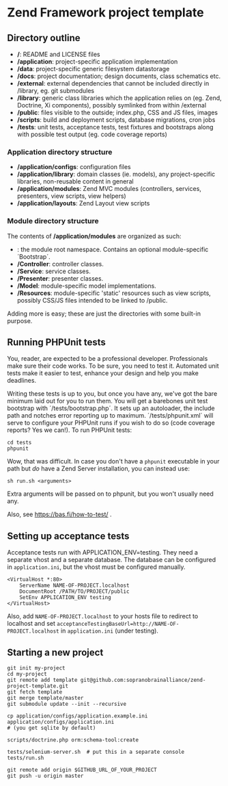 # Zend Framework project template

## Directory outline

- **/**: README and LICENSE files
- **/application**: project-specific application implementation
- **/data**: project-specific generic filesystem datastorage
- **/docs**: project documentation; design documents, class schematics etc.
- **/external**: external dependencies that cannot be included directly in /library, eg. git submodules
- **/library**: generic class libraries which the application relies on (eg. Zend, Doctrine, Xi components), possibly symlinked from within /external
- **/public**: files visible to the outside; index.php, CSS and JS files, images
- **/scripts**: build and deployment scripts, database migrations, cron jobs
- **/tests**: unit tests, acceptance tests, test fixtures and bootstraps along with possible test output (eg. code coverage reports)

### Application directory structure

- **/application/configs**: configuration files
- **/application/library**: domain classes (ie. models), any project-specific libraries, non-reusable content in general
- **/application/modules**: Zend MVC modules (controllers, services, presenters, view scripts, view helpers)
- **/application/layouts**: Zend Layout view scripts

### Module directory structure

The contents of **/application/modules** are organized as such:

- **<ExampleModule>**: the module root namespace. Contains an optional module-specific ´Bootstrap´.
- **<ExampleModule>/Controller**: controller classes.
- **<ExampleModule>/Service**: service classes.
- **<ExampleModule>/Presenter**: presenter classes.
- **<ExampleModule>/Model**: module-specific model implementations.
- **<ExampleModule>/Resources**: module-specific 'static' resources such as view scripts, possibly CSS/JS files intended to be linked to /public.
    
Adding more is easy; these are just the directories with some built-in purpose.

## Running PHPUnit tests

You, reader, are expected to be a professional developer. Professionals make sure their code works. To be sure, you need to test it. Automated unit tests make it easier to test, enhance your design and help you make deadlines.

Writing these tests is up to you, but once you have any, we've got the bare minimum laid out for you to run them. You will get a  barebones unit test bootstrap with ´/tests/bootstrap.php´. It sets up an autoloader, the include path and notches error reporting up to maximum. ´/tests/phpunit.xml´ will serve to configure your PHPUnit runs if you wish to do so (code coverage reports? Yes we can!). To run PHPUnit tests:

    cd tests
    phpunit

Wow, that was difficult. In case you don't have a `phpunit` executable in your path but _do_ have a Zend Server installation, you can instead use:

    sh run.sh <arguments>

Extra arguments will be passed on to phpunit, but you won't usually need any.

Also, see https://bas.fi/how-to-test/ .

## Setting up acceptance tests

Acceptance tests run with APPLICATION_ENV=testing. They need a separate vhost and a separate database. The database can be configured in `application.ini`, but the vhost must be configured manually.

    <VirtualHost *:80>
        ServerName NAME-OF-PROJECT.localhost
        DocumentRoot /PATH/TO/PROJECT/public
        SetEnv APPLICATION_ENV testing
    </VirtualHost>

Also, add `NAME-OF-PROJECT.localhost` to your hosts file to redirect to localhost
and set `acceptanceTestingBaseUrl=http://NAME-OF-PROJECT.localhost` in `application.ini`
(under testing).

## Starting a new project

    git init my-project
    cd my-project
    git remote add template git@github.com:sopranobrainalliance/zend-project-template.git
    git fetch template
    git merge template/master
    git submodule update --init --recursive

    cp application/configs/application.example.ini application/configs/application.ini
    # (you get sqlite by default)

    scripts/doctrine.php orm:schema-tool:create

    tests/selenium-server.sh  # put this in a separate console
    tests/run.sh

    git remote add origin $GITHUB_URL_OF_YOUR_PROJECT
    git push -u origin master

